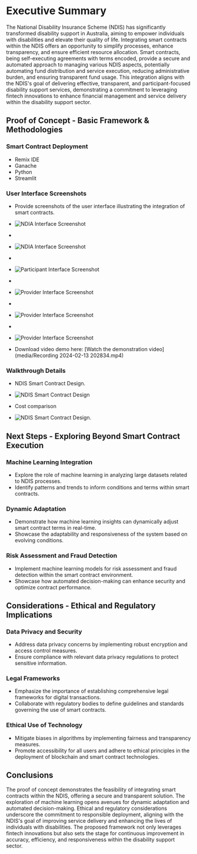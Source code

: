 # Executive Summary

The National Disability Insurance Scheme (NDIS) has significantly transformed disability support in Australia, aiming to empower individuals with disabilities and elevate their quality of life. Integrating smart contracts within the NDIS offers an opportunity to simplify processes, enhance transparency, and ensure efficient resource allocation. Smart contracts, being self-executing agreements with terms encoded, provide a secure and automated approach to managing various NDIS aspects, potentially automating fund distribution and service execution, reducing administrative burden, and ensuring transparent fund usage. This integration aligns with the NDIS's goal of delivering effective, transparent, and participant-focused disability support services, demonstrating a commitment to leveraging fintech innovations to enhance financial management and service delivery within the disability support sector.

## Proof of Concept - Basic Framework & Methodologies

### Smart Contract Deployment
- Remix IDE
- Ganache
- Python
- Streamlit

### User Interface Screenshots
- Provide screenshots of the user interface illustrating the integration of smart contracts.
- ![NDIA Interface Screenshot](media/ndia-functions-1.png)
- 
- ![NDIA Interface Screenshot](media/ndia-functions-2.png)
- 
- ![Participant Interface Screenshot](media/participant-functions-1.png)
- 
- ![Provider Interface Screenshot](media/provider-functions-1.png)
- 
- ![Provider Interface Screenshot](media/provider-functions-2.png)
- 
- ![Provider Interface Screenshot](media/provider-functions-3.png)

- Download video demo here: 
[Watch the demonstration video](media/Recording 2024-02-13 202834.mp4)

### Walkthrough Details
- NDIS Smart Contract Design.
- ![NDIS Smart Contract Design](media/contract-design.png)

- Cost comparison 
- ![NDIS Smart Contract Design](media/cost-comparison.png).

## Next Steps - Exploring Beyond Smart Contract Execution

### Machine Learning Integration
- Explore the role of machine learning in analyzing large datasets related to NDIS processes.
- Identify patterns and trends to inform conditions and terms within smart contracts.

### Dynamic Adaptation
- Demonstrate how machine learning insights can dynamically adjust smart contract terms in real-time.
- Showcase the adaptability and responsiveness of the system based on evolving conditions.

### Risk Assessment and Fraud Detection
- Implement machine learning models for risk assessment and fraud detection within the smart contract environment.
- Showcase how automated decision-making can enhance security and optimize contract performance.

## Considerations - Ethical and Regulatory Implications

### Data Privacy and Security
- Address data privacy concerns by implementing robust encryption and access control measures.
- Ensure compliance with relevant data privacy regulations to protect sensitive information.

### Legal Frameworks
- Emphasize the importance of establishing comprehensive legal frameworks for digital transactions.
- Collaborate with regulatory bodies to define guidelines and standards governing the use of smart contracts.

### Ethical Use of Technology
- Mitigate biases in algorithms by implementing fairness and transparency measures.
- Promote accessibility for all users and adhere to ethical principles in the deployment of blockchain and smart contract technologies.

## Conclusions

The proof of concept demonstrates the feasibility of integrating smart contracts within the NDIS, offering a secure and transparent solution. The exploration of machine learning opens avenues for dynamic adaptation and automated decision-making. Ethical and regulatory considerations underscore the commitment to responsible deployment, aligning with the NDIS's goal of improving service delivery and enhancing the lives of individuals with disabilities. The proposed framework not only leverages fintech innovations but also sets the stage for continuous improvement in accuracy, efficiency, and responsiveness within the disability support sector.

